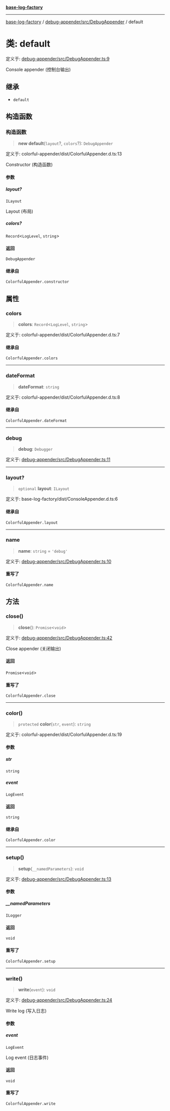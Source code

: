 [**base-log-factory**](../../../../index.md)

***

[base-log-factory](../../../../index.md) / [debug-appender/src/DebugAppender](../index.md) / default

# 类: default

定义于: [debug-appender/src/DebugAppender.ts:9](https://github.com/fengxinming/log-base/blob/2c3efcb178d7ddc2410225a9c002fea10b6d1b2d/packages/debug-appender/src/DebugAppender.ts#L9)

Console appender (控制台输出)

## 继承

- `default`

## 构造函数

### 构造函数

> **new default**(`layout`?, `colors`?): `DebugAppender`

定义于: colorful-appender/dist/ColorfulAppender.d.ts:13

Constructor (构造函数)

#### 参数

##### layout?

`ILayout`

Layout (布局)

##### colors?

`Record`\<`LogLevel`, `string`\>

#### 返回

`DebugAppender`

#### 继承自

`ColorfulAppender.constructor`

## 属性

### colors

> **colors**: `Record`\<`LogLevel`, `string`\>

定义于: colorful-appender/dist/ColorfulAppender.d.ts:7

#### 继承自

`ColorfulAppender.colors`

***

### dateFormat

> **dateFormat**: `string`

定义于: colorful-appender/dist/ColorfulAppender.d.ts:8

#### 继承自

`ColorfulAppender.dateFormat`

***

### debug

> **debug**: `Debugger`

定义于: [debug-appender/src/DebugAppender.ts:11](https://github.com/fengxinming/log-base/blob/2c3efcb178d7ddc2410225a9c002fea10b6d1b2d/packages/debug-appender/src/DebugAppender.ts#L11)

***

### layout?

> `optional` **layout**: `ILayout`

定义于: base-log-factory/dist/ConsoleAppender.d.ts:6

#### 继承自

`ColorfulAppender.layout`

***

### name

> **name**: `string` = `'debug'`

定义于: [debug-appender/src/DebugAppender.ts:10](https://github.com/fengxinming/log-base/blob/2c3efcb178d7ddc2410225a9c002fea10b6d1b2d/packages/debug-appender/src/DebugAppender.ts#L10)

#### 重写了

`ColorfulAppender.name`

## 方法

### close()

> **close**(): `Promise`\<`void`\>

定义于: [debug-appender/src/DebugAppender.ts:42](https://github.com/fengxinming/log-base/blob/2c3efcb178d7ddc2410225a9c002fea10b6d1b2d/packages/debug-appender/src/DebugAppender.ts#L42)

Close appender (关闭输出)

#### 返回

`Promise`\<`void`\>

#### 重写了

`ColorfulAppender.close`

***

### color()

> `protected` **color**(`str`, `event`): `string`

定义于: colorful-appender/dist/ColorfulAppender.d.ts:19

#### 参数

##### str

`string`

##### event

`LogEvent`

#### 返回

`string`

#### 继承自

`ColorfulAppender.color`

***

### setup()

> **setup**(`__namedParameters`): `void`

定义于: [debug-appender/src/DebugAppender.ts:13](https://github.com/fengxinming/log-base/blob/2c3efcb178d7ddc2410225a9c002fea10b6d1b2d/packages/debug-appender/src/DebugAppender.ts#L13)

#### 参数

##### \_\_namedParameters

`ILogger`

#### 返回

`void`

#### 重写了

`ColorfulAppender.setup`

***

### write()

> **write**(`event`): `void`

定义于: [debug-appender/src/DebugAppender.ts:24](https://github.com/fengxinming/log-base/blob/2c3efcb178d7ddc2410225a9c002fea10b6d1b2d/packages/debug-appender/src/DebugAppender.ts#L24)

Write log (写入日志)

#### 参数

##### event

`LogEvent`

Log event (日志事件)

#### 返回

`void`

#### 重写了

`ColorfulAppender.write`
